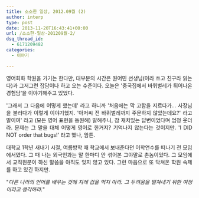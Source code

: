 ```yaml
---
title: 소소한 일상, 2012.09월 (2)
author: interp
type: post
date: 2013-11-20T16:43:41+00:00
url: /소소한-일상-201209월-2/
dsq_thread_id:
  - 6171209482
categories:
  - 이야기

---
```

<p style="text-align: justify;">
  영어회화 학원을 가기는 한다만, 대부분의 시간은 원어민 선생님(이라 쓰고 친구라 읽는다)과 그저그런 잡담이나 하고 오는 수준이다. 오늘은 '중국집에서 바퀴벌레가 튀어나온 경험담'을 이야기해주고 있었다.
</p>

<p style="text-align: justify;">
  '그래서 그 다음에 어떻게 했는데' 라고 하니까 '처음에는 막 고함을 지르다가&#8230; 사장님을 불러다가 이렇게 이야기했지. '아저씨 전 바퀴벌레까지 주문하지 않았는데요?' 라고 말이여' 라고 (모든 영어 표현을 동원해) 말해주니, 참 재치있는 답변이었다며 엄청 웃더라. 문제는 그 말을 대체 어떻게 영어로 한거지? 기억나지 않는다는 것이지만. 'I DID NOT order that bugs!' 라고 했나, 암튼.
</p>

<p style="text-align: justify;">
  대학교 1학년 새내기 시절, 여름방학 때 학교에서 보내준다던 어학연수를 떠나기 전 모임에서였다. 그 때 나는 외국인과는 말 한마디 안 섞어본 그야말로 촌놈이었다. 그 모임에서 교직원분이 하신 말씀을 아직도 잊지 않고 있다. 그런 마음으로 또 닥쳐온 학원 숙제를 하고 있긴 하지만.
</p>

<p style="text-align: justify;">
  "<em>다른 나라의 언어를 배우는 것에 지레 겁을 먹지 마라. 그 두려움을 떨쳐내기 위한 여정이라고 생각하라.</em>"
</p>